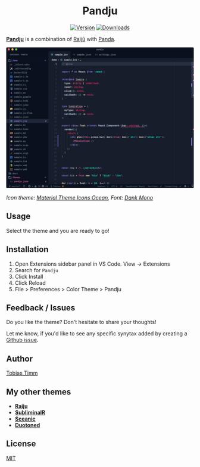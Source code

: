 <div align="center">

# Pandju

[![Version](https://img.shields.io/vscode-marketplace/v/TobiasTimm.pandju.svg?style=for-the-badge)](https://marketplace.visualstudio.com/items?itemName=TobiasTimm.pandju)
[![Downloads](https://img.shields.io/vscode-marketplace/d/TobiasTimm.pandju.svg?style=for-the-badge)](https://marketplace.visualstudio.com/items?itemName=TobiasTimm.pandju)

</div>

[**Pandju**](https://tobiastimm.github.io/pandju/) is a combination of [Raijū](https://marketplace.visualstudio.com/items?itemName=TobiasTimm.raiju) with [Panda](https://marketplace.visualstudio.com/items?itemName=tinkertrain.theme-panda).

![Screenshot](https://raw.githubusercontent.com/tobiastimm/pandju/master/screenshot.png)

_Icon theme: [Material Theme Icons Ocean](https://marketplace.visualstudio.com/items?itemName=Equinusocio.vsc-material-theme), Font: [Dank Mono](https://dank.sh)_

## Usage

Select the theme and you are ready to go!

## Installation

1.  Open Extensions sidebar panel in VS Code. View → Extensions
1.  Search for `Pandju`
1.  Click Install
1.  Click Reload
1.  File > Preferences > Color Theme > Pandju

## Feedback / Issues

Do you like the theme? Don't hesitate to share your thoughts!

Let me know, if you'd like to see any specific synytax added by creating a [Github issue](https://github.com/tobiastimm/pandju/issues).

## Author

[Tobias Timm](https://twitter.com/TbsTimm)

## My other themes

- [**Raiju**](https://github.com/tobiastimm/raiju/)
- [**SubliminalR**](https://github.com/tobiastimm/subliminalr/)
- [**Sceanic**](https://github.com/tobiastimm/sceanic/)
- [**Duotoned**](https://github.com/tobiastimm/duotoned/)

## License

[MIT](./LICENSE)
